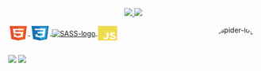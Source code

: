 <div align="center">
  <a href="https://github.com/NathanlsDev">
  <img height="160em" src="https://github-readme-stats.vercel.app/api?username=NathanlsDev&show_icons=true&theme=aura&include_all_commits=true&count_private=true"/>
  <img height="160em" src="https://github-readme-stats.vercel.app/api/top-langs/?username=NathanlsDev&layout=compact&langs_count=7&theme=aura"/>
</div>
  
<div style="display: inline_block"><br>  
  <img align="center" alt="HTML-logo" title="HTML" height="30" width="40" src="https://raw.githubusercontent.com/devicons/devicon/master/icons/html5/html5-original.svg">
  <img align="center" alt="CSS-logo" title="CSS" height="30" width="40" src="https://raw.githubusercontent.com/devicons/devicon/master/icons/css3/css3-original.svg">
  <img align="center" alt="SASS-logo" title="SASS" height="30" width="40" src="https://cdn.jsdelivr.net/gh/devicons/devicon/icons/sass/sass-original.svg">
  <img align="center" alt="Js-logo" title="JavaScript" height="30" width="40" src="https://raw.githubusercontent.com/devicons/devicon/master/icons/javascript/javascript-plain.svg">
  <img align="right" alt="spider-logo" height="120" style="border-radius:50px;" src="https://i.ibb.co/P19PDQt/b-1.png">
</div>
  
  ## 
  
<div>  
  <a href="mailto:nathanls.dev@gmail.com" title="Gmail"><img src="https://img.shields.io/badge/Gmail-D14836?style=for-the-badge&logo=gmail&logoColor=white" target="_blank"></a>
  <a href="https://www.linkedin.com/in/NathanlsDev/" target="_blank" rel="external" title="Linkedin"><img src="https://img.shields.io/badge/-LinkedIn-%230077B5?style=for-the-badge&logo=linkedin&logoColor=white" target="_blank"></a>
  </div>
